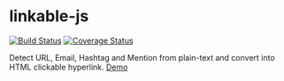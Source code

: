 # linkable-js

[![Build Status](https://travis-ci.org/meyt/linkable.js.svg?branch=master)](https://travis-ci.org/meyt/linkable.js)
[![Coverage Status](https://coveralls.io/repos/github/meyt/linkable.js/badge.svg?branch=master)](https://coveralls.io/github/meyt/linkable.js?branch=master)

Detect URL, Email, Hashtag and Mention from plain-text and convert into HTML clickable hyperlink.
[Demo](https://meyt.github.io/linkable.js/)
